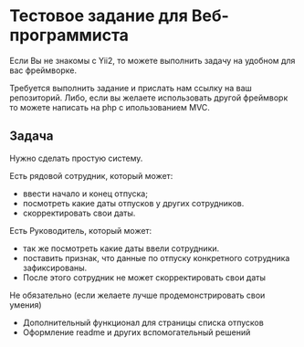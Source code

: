 # Тестовое задание для Веб-программиста

Если Вы не знакомы с Yii2, то можете выполнить задачу на удобном для вас фреймворке. 

Требуется выполнить задание и прислать нам ссылку на ваш репозиторий. Либо, если вы желаете использовать другой фреймворк то можете написать на php с ипользованием MVC.

## Задача
Нужно сделать простую систему. 

Есть рядовой сотрудник, который может:
- ввести начало и конец отпуска;
- посмотреть какие даты отпусков у других сотрудников. 
- скорректировать свои даты.

Есть Руководитель, который может:
- так же посмотреть какие даты ввели сотрудники.
- поставить признак, что данные по отпуску конкретного сотрудника зафиксированы.
- После этого сотрудник не может скорректировать свои даты

Не обязательно (если желаете лучше продемонстрировать свои умения)
- Дополнительный функционал для страницы списка отпусков
- Оформление readme и других вспомогательный решений
